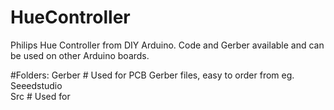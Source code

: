 # HueController
Philips Hue Controller from DIY Arduino. Code and Gerber available and can be used on other Arduino boards.

#Folders:
  Gerber  # Used for PCB Gerber files, easy to order from eg. Seeedstudio<br>
  Src     # Used for 
